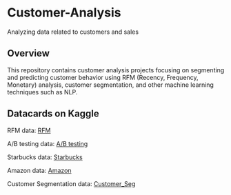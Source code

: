 # Customer-Analysis
Analyzing data related to customers and sales

## Overview

This repository contains  customer analysis projects focusing on segmenting and predicting customer behavior using RFM (Recency, Frequency, Monetary) analysis, customer segmentation, and other machine learning techniques such as NLP.

## Datacards on Kaggle

RFM data: 
[RFM](https://www.kaggle.com/datasets/mathchi/online-retail-ii-data-set-from-ml-repository/download?datasetVersionNumber=3)

A/B testing data: 
[A/B testing](https://www.kaggle.com/datasets/putdejudomthai/ecommerce-ab-testing-2022-dataset1)

Starbucks data: 
[Starbucks](https://www.kaggle.com/datasets/mahirahmzh/starbucks-customer-retention-malaysia-survey/data)


Amazon data: 
[Amazon](https://www.kaggle.com/datasets/tarkkaanko/amazon)


Customer Segmentation data:
[Customer_Seg](https://www.kaggle.com/datasets/kaushiksuresh147/customer-segmentation)
